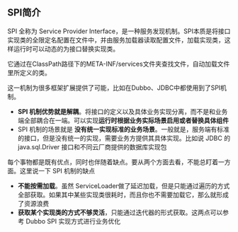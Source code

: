 ## SPI简介

SPI 全称为 Service Provider Interface，是一种服务发现机制。SPI本质是将接口实现类的全限定名配置在文件中，并由服务加载器读取配置文件，加载实现类，这样运行时可以动态的为接口替换实现类。

它通过在ClassPath路径下的META-INF/services文件夹查找文件，自动加载文件里所定义的类。

这一机制为很多框架扩展提供了可能，比如在Dubbo、JDBC中都使用到了SPI机制。

- **SPI 机制优势就是解耦**。将接口的定义以及具体业务实现分离，而不是和业务端全部耦合在一端。可以实现**运行时根据业务实际场景启用或者替换具体组件**
- SPI 机制的场景就是 **没有统一实现标准的业务场景**。一般就是，服务端有标准的接口，但是没有统一的实现，需要业务方提供其具体实现。比如说
   JDBC 的 java.sql.Driver 接口和不同云厂商提供的数据库实现包

每个事物都是既有优点，同时也伴随着缺点。要从两个方面去看，不能总盯着一方面。这里说一下 SPI 机制的缺点

- **不能按需加载**。虽然 ServiceLoader做了延迟加载，但是只能通过遍历的方式全部获取。如果其中某些实现类很耗时，而且你也不需要加载它，那么就形成了资源浪费
- **获取某个实现类的方式不够灵活**，只能通过迭代器的形式获取。这两点可以参考 Dubbo SPI 实现方式进行业务优化

